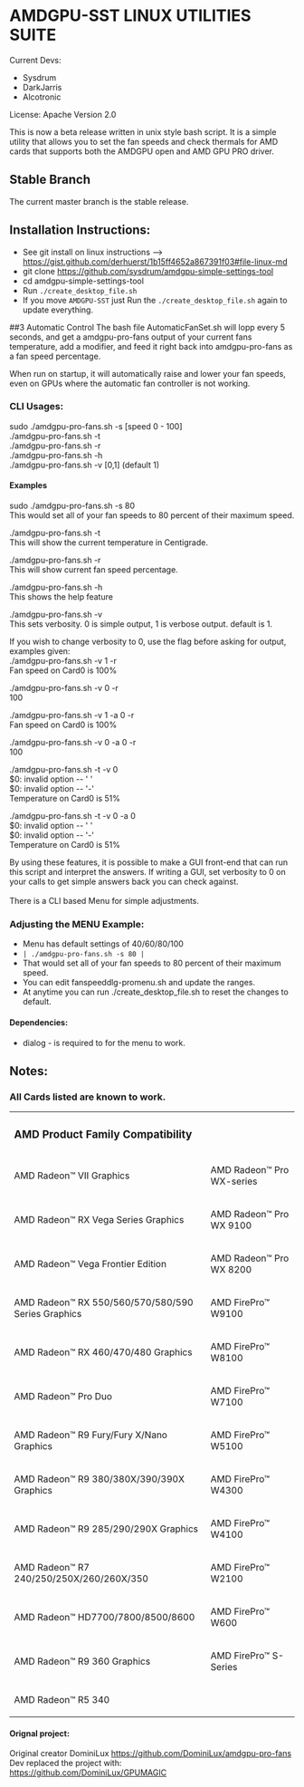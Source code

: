 # AMDGPU-SST LINUX UTILITIES SUITE

Current Devs: 
* Sysdrum 
* DarkJarris
* Alcotronic

License: Apache Version 2.0

This is now a beta release written in unix style bash script. It is a simple utility that allows you to set the fan speeds and check thermals for AMD cards that supports both the AMDGPU open and AMD GPU PRO driver. 

## Stable Branch
The current master branch is the stable release.


## Installation Instructions:
* See git install on linux instructions --> https://gist.github.com/derhuerst/1b15ff4652a867391f03#file-linux-md
* git clone https://github.com/sysdrum/amdgpu-simple-settings-tool
* cd amdgpu-simple-settings-tool
* Run `./create_desktop_file.sh`
* If you move `AMDGPU-SST` just Run the `./create_desktop_file.sh` again to update everything.


##3 Automatic Control
The bash file AutomaticFanSet.sh will lopp every 5 seconds, and get a amdgpu-pro-fans output of your current fans temperature, add a modifier, and feed it right back into amdgpu-pro-fans as a fan speed percentage.

When run on startup, it will automatically raise and lower your fan speeds, even on GPUs where the automatic fan controller is not working.

### CLI Usages:

sudo ./amdgpu-pro-fans.sh -s [speed 0 - 100]  
./amdgpu-pro-fans.sh -t  
./amdgpu-pro-fans.sh -r  
./amdgpu-pro-fans.sh -h  
./amdgpu-pro-fans.sh -v [0,1] (default 1)

#### Examples
sudo ./amdgpu-pro-fans.sh -s 80  
This would set all of your fan speeds to 80 percent of their maximum speed.

./amdgpu-pro-fans.sh -t  
This will show the current temperature in Centigrade.

./amdgpu-pro-fans.sh -r  
This will show current fan speed percentage.

./amdgpu-pro-fans.sh -h  
This shows the help feature

./amdgpu-pro-fans.sh -v  
This sets verbosity. 0 is simple output, 1 is verbose output. default is 1. 


If you wish to change verbosity to 0, use the flag before asking for output, examples given:  
./amdgpu-pro-fans.sh -v 1 -r  
Fan speed on Card0 is 100%

./amdgpu-pro-fans.sh -v 0 -r  
100

./amdgpu-pro-fans.sh -v 1 -a 0 -r  
Fan speed on Card0 is 100%

./amdgpu-pro-fans.sh -v 0 -a 0 -r  
100

./amdgpu-pro-fans.sh -t -v 0  
$0: invalid option -- ' '  
$0: invalid option -- '-'  
Temperature on Card0 is 51%

./amdgpu-pro-fans.sh -t -v 0 -a 0  
$0: invalid option -- ' '  
$0: invalid option -- '-'  
Temperature on Card0 is 51%

By using these features, it is possible to make a GUI front-end that can run this script and interpret the answers. If writing a GUI, set verbosity to 0 on your calls to get simple answers back you can check against. 
<br>
<br>
There is a CLI based Menu for simple adjustments.

### Adjusting the MENU Example:
* Menu has default settings of 40/60/80/100
* ` | ./amdgpu-pro-fans.sh -s 80 | `
* That would set all of your fan speeds to 80 percent of their maximum speed.
* You can edit fanspeeddlg-promenu.sh and update the ranges. 
* At anytime you can run ./create_desktop_file.sh to reset the changes to default.
#### Dependencies: 
* dialog - is required to for the menu to work.

## Notes:
### All Cards listed are known to work.
<table class="table-condensed table-striped"><tbody><tr><td colspan="2">
			<h3>AMD Product Family Compatibility</h3>
			</td>
		</tr><tr><td>
			<p>AMD Radeon™ VII Graphics​</p>
			</td>
			<td>
			<p>AMD Radeon™ Pro WX-series​</p>
			</td>
		</tr><tr><td>
			<p>AMD Radeon™ RX Vega Series Graphics​</p>
			</td>
			<td>
			<p>AMD Radeon™ Pro WX 9100​</p>
			</td>
		</tr><tr><td>
			<p>AMD Radeon™ Vega Frontier Edition</p>
			</td>
			<td>
			<p>AMD Radeon™ Pro WX 8200</p>
			</td>
		</tr><tr><td>
			<p>AMD Radeon™ RX 550/560/570/580/590 Series Graphics</p>
			</td>
			<td>
			<p>AMD FirePro™ W9100</p>
			</td>
		</tr><tr><td>
			<p>AMD Radeon™ RX 460/470/480&nbsp;Graphics</p>
			</td>
			<td>
			<p>AMD FirePro™ W8100​</p>
			</td>
		</tr><tr><td>
			<p>AMD Radeon™ Pro Duo</p>
			</td>
			<td>
			<p>​​AMD FirePro™ W7100</p>
			</td>
		</tr><tr><td>
			<p>AMD Radeon™ R9 Fury/Fury X/Nano Graphics</p>
			</td>
			<td>
			<p>AMD FirePro™ W5100</p>
			</td>
		</tr><tr><td>
			<p>AMD Radeon™ R9 380/380X/390/390X Graphics</p>
			</td>
			<td>
			<p>AMD FirePro™ W4300</p>
			</td>
		</tr><tr><td>
			<p>AMD Radeon™ R9 285/290/290X Graphics</p>
			</td>
			<td>
			<p>AMD FirePro™ W4100</p>
			</td>
		</tr><tr><td>
			<p>AMD Radeon™ R7 240/250/250X/260/260X/350</p>
			</td>
			<td>
			<p>AMD FirePro™ W2100​</p>
			</td>
		</tr><tr><td>
			<p>AMD Radeon™ HD7700/7800/8500/8600</p>
			</td>
			<td>
			<p>​AMD FirePro™ W600</p>
			</td>
		</tr><tr><td>
			<p>​AMD Radeon™ R9 360 Graphics</p>
			</td>
			<td>
			<p>AMD FirePro™ S-Series</p>
			</td>
		</tr><tr><td>
			<p>​AMD Radeon™ R5 340</p>
			</td>
			<td>
			<p>​​</p>
			</td>
		</tr></tbody></table>


#### Orignal project:
Original creator DominiLux 
https://github.com/DominiLux/amdgpu-pro-fans  
Dev replaced the project with:  
https://github.com/DominiLux/GPUMAGIC
